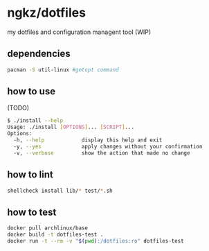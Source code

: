 # ngkz/dotfiles
my dotfiles and configuration managent tool (WIP)

## dependencies
```sh
pacman -S util-linux #getopt command
```

## how to use
(TODO)

```sh
$ ./install --help
Usage: ./install [OPTIONS]... [SCRIPT]...
Options:
  -h, --help            display this help and exit
  -y, --yes             apply changes without your confirmation
  -v, --verbose         show the action that made no change
```

## how to lint
```sh
shellcheck install lib/* test/*.sh
```

## how to test
```sh
docker pull archlinux/base
docker build -t dotfiles-test .
docker run -t --rm -v "$(pwd):/dotfiles:ro" dotfiles-test
```
